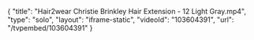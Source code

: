 {
    "title": "Hair2wear Christie Brinkley Hair Extension - 12 Light Gray.mp4",
    "type": "solo",
    "layout": "iframe-static",
    "videoId": "103604391",
    "url": "\/tvpembed\/103604391"
}